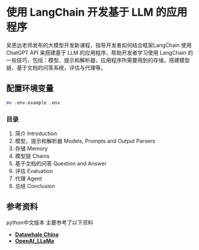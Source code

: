 # 使用 LangChain 开发基于 LLM 的应用程序
吴恩达老师发布的大模型开发新课程，指导开发者如何结合框架LangChain 使用 ChatGPT API 来搭建基于 LLM 的应用程序，帮助开发者学习使用 LangChain 的一些技巧，包括：模型、提示和解析器，应用程序所需要用到的存储，搭建模型链，基于文档的问答系统，评估与代理等。
## 配置环境变量
```bash
mv .env.example .env
```

### 目录
1. 简介 Introduction 
2. 模型，提示和解析器 Models, Prompts and Output Parsers
3. 存储 Memory
4. 模型链 Chains 
5. 基于文档的问答 Question and Answer
6. 评估 Evaluation
7. 代理 Agent
8. 总结 Conclusion



## 参考资料 
python中文版本 主要参考了以下资料
- **[Datawhale China](https://github.com/datawhalechina/prompt-engineering-for-developers)**
- **[OpenAI_LLaMa](https://github.com/jackhwl/OpenAI_LLaMa)**